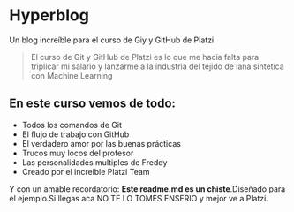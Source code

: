 #  Hyperblog
Un blog increíble para el curso de Giy y GitHub de Platzi
>El curso de Git y GitHub de Platzi es lo que me hacía falta para triplicar mi salario y lanzarme a la industria del tejido de lana sintetica con Machine Learning

## En este curso vemos de todo:
* Todos los comandos de Git
* El flujo de trabajo con GitHub
* El verdadero amor por las buenas prácticas
* Trucos muy locos del profesor
* Las personalidades multiples de Freddy
* Creado por el increible Platzi Team

Y con un amable recordatorio: **Este readme.md es un chiste**.Diseñado para el ejemplo.Si llegas aca NO TE LO TOMES ENSERIO y mejor ve a Platzi.
